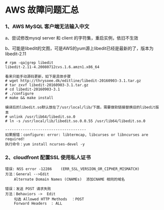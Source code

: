 # AWS 故障问题汇总

### 1、AWS MySQL 客户端无法输入中文
a、尝试修改mysql server 和  client 的字符集，重启实例，依旧不生效

b、可能是libedit的文图，可是AWS的yum源上libedit已经是最新的了，版本为libedit-2.11

    # rpm -qa|grep libedit
    libedit-2.11-4.20080712cvs.1.6.amzn1.x86_64
    
    看来只能手动源码更新，如下是具体步骤
    # wget http://thrysoee.dk/editline/libedit-20160903-3.1.tar.gz
    # tar zxvf libedit-20160903-3.1.tar.gz
    # cd libedit-20160903-3.1
    # ./configure
    # make && make install
    
    编译后的libedit.so默认放在了/usr/local/lib/下面，需要做软链接替换旧的libedit版本
    # unlink /usr/lib64/libedit.so.0
    # ln -s /usr/local/lib/libedit.so.0.0.55 /usr/lib64/libedit.so.0

    -------------------------------------
    如果报错：configure: error: libtermcap, libcurses or libncurses are required!
    执行命令：yum install ncurses-devel -y


### 2、cloudfront 配置SSL 使用私人证书
    错误: NSS error -12286    (ERR_SSL_VERSION_OR_CIPHER_MISMATCH)
    方法：General -->Edit
        Alternate Domain Names (CNAMEs)  添加CNAME 相同的域名

    错误：发送 POST 请求失败
    方法：Behaviors ->  Edit  
        勾选 Allowed HTTP Methods  ：POST 
        Forward Headers  : ALL
